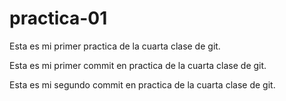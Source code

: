 # practica-01

Esta es mi primer practica de la cuarta clase de git.

Esta es mi primer commit en practica de la cuarta clase de git.

Esta es mi segundo commit en practica de la cuarta clase de git.
